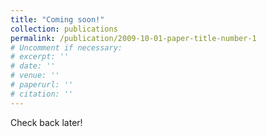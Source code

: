 ```yaml
---
title: "Coming soon!"
collection: publications
permalink: /publication/2009-10-01-paper-title-number-1
# Uncomment if necessary:
# excerpt: ''
# date: ''
# venue: ''
# paperurl: ''
# citation: ''
---
```


Check back later!

